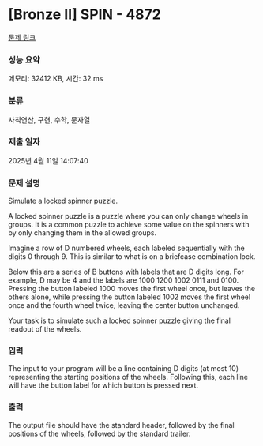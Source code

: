 # [Bronze II] SPIN - 4872 

[문제 링크](https://www.acmicpc.net/problem/4872) 

### 성능 요약

메모리: 32412 KB, 시간: 32 ms

### 분류

사칙연산, 구현, 수학, 문자열

### 제출 일자

2025년 4월 11일 14:07:40

### 문제 설명

<p>Simulate a locked spinner puzzle.</p>

<p>A locked spinner puzzle is a puzzle where you can only change wheels in groups. It is a common puzzle to achieve some value on the spinners with by only changing them in the allowed groups.</p>

<p>Imagine a row of D numbered wheels, each labeled sequentially with the digits 0 through 9. This is similar to what is on a briefcase combination lock.</p>

<p>Below this are a series of B buttons with labels that are D digits long. For example, D may be 4 and the labels are 1000 1200 1002 0111 and 0100. Pressing the button labeled 1000 moves the first wheel once, but leaves the others alone, while pressing the button labeled 1002 moves the first wheel once and the fourth wheel twice, leaving the center button unchanged.</p>

<p>Your task is to simulate such a locked spinner puzzle giving the final readout of the wheels.</p>

### 입력 

 <p>The input to your program will be a line containing D digits (at most 10) representing the starting positions of the wheels. Following this, each line will have the button label for which button is pressed next.</p>

### 출력 

 <p>The output file should have the standard header, followed by the final positions of the wheels, followed by the standard trailer.</p>

